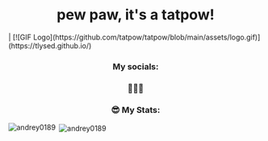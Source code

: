<h1 align="center">pew paw, it's a tatpow!</h1>
|
[![GIF Logo](https://github.com/tatpow/tatpow/blob/main/assets/logo.gif)](https://tlysed.github.io/)

<h3 align="center">My socials:<h3>
<p align="center">🤫🧏‍♂️</p>

<h3 align="center">😎 My Stats:</h3>

<p><img align="left" src="https://github-readme-stats.vercel.app/api/top-langs?username=andrey0189&show_icons=true&locale=en&layout=compact&theme=github_dark&hide_border=true" alt="andrey0189" /></p>

<p>&nbsp;<img align="center" src="https://github-readme-stats.vercel.app/api?username=andrey0189&show_icons=true&locale=en&theme=github_dark&hide_border=true" alt="andrey0189" /></p>
